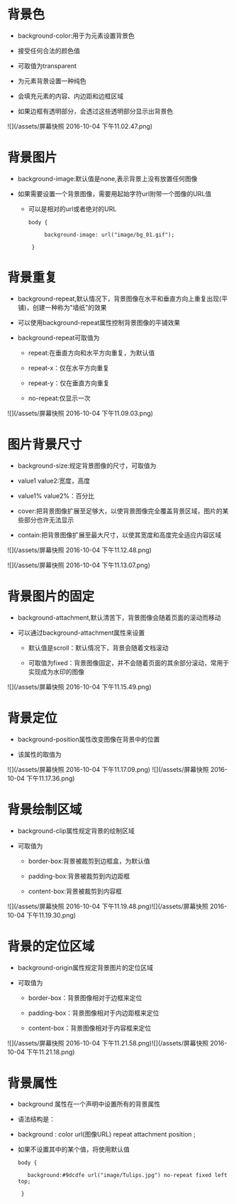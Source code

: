 # 背景色

 - background-color:用于为元素设置背景色

  - 接受任何合法的颜色值
  - 可取值为transparent

 - 为元素背景设置一种纯色

  - 会填充元素的内容、内边距和边框区域

  - 如果边框有透明部分，会透过这些透明部分显示出背景色

 ![](/assets/屏幕快照 2016-10-04 下午11.02.47.png)

# 背景图片

 - background-image:默认值是none,表示背景上没有放置任何图像

 - 如果需要设置一个背景图像，需要用起始字符url附带一个图像的URL值

   - 可以是相对的url或者绝对的URL

         body {

              background-image: url("image/bg_01.gif");

          }

# 背景重复

  - background-repeat,默认情况下，背景图像在水平和垂直方向上重复出现(平铺)，创建一种称为"墙纸"的效果

  - 可以使用background-repeat属性控制背景图像的平铺效果

  - background-repeat可取值为

    - repeat:在垂直方向和水平方向重复，为默认值

    - repeat-x：仅在水平方向重复

    - repeat-y：仅在垂直方向重复

    - no-repeat:仅显示一次

 ![](/assets/屏幕快照 2016-10-04 下午11.09.03.png)

# 图片背景尺寸

  - background-size:规定背景图像的尺寸，可取值为

   - value1 value2:宽度，高度
   - value1% value2%：百分比

   - cover:把背景图像扩展至足够大，以使背景图像完全覆盖背景区域，图片的某些部分也许无法显示

   - contain:把背景图像扩展至最大尺寸，以使其宽度和高度完全适应内容区域

![](/assets/屏幕快照 2016-10-04 下午11.12.48.png)

![](/assets/屏幕快照 2016-10-04 下午11.13.07.png)

# 背景图片的固定

  - background-attachment,默认清苦下，背景图像会随着页面的滚动而移动

  - 可以通过background-attachment属性来设置

    - 默认值是scroll：默认情况下，背景会随着文档滚动

    - 可取值为fixed：背景图像固定，并不会随着页面的其余部分滚动，常用于实现成为水印的图像

  ![](/assets/屏幕快照 2016-10-04 下午11.15.49.png)
  
# 背景定位

  - background-position属性改变图像在背景中的位置

  - 该属性的取值为

 ![](/assets/屏幕快照 2016-10-04 下午11.17.09.png)
![](/assets/屏幕快照 2016-10-04 下午11.17.36.png)
 
# 背景绘制区域

  - background-clip属性规定背景的绘制区域

  - 可取值为

    - border-box:背景被裁剪到边框盒，为默认值

    - padding-box:背景被裁剪到内边距框

    - content-box:背景被裁剪到内容框

 ![](/assets/屏幕快照 2016-10-04 下午11.19.48.png)![](/assets/屏幕快照 2016-10-04 下午11.19.30.png)

# 背景的定位区域

  - background-origin属性规定背景图片的定位区域

  - 可取值为

     - border-box：背景图像相对于边框来定位

     - padding-box：背景图像相对于内边距框来定位

     - content-box：背景图像相对于内容框来定位

  ![](/assets/屏幕快照 2016-10-04 下午11.21.58.png)![](/assets/屏幕快照 2016-10-04 下午11.21.18.png)

# 背景属性

 - background 属性在一个声明中设置所有的背景属性

 - 语法结构是：

  - background : color url(图像URL) repeat attachment position ;

 - 如果不设置其中的某个值，将使用默认值

       body {

          background:#9dcdfe url("image/Tulips.jpg") no-repeat fixed left top;

        }


